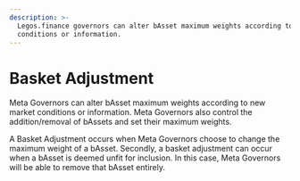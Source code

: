 ```yaml
---
description: >-
  Legos.finance governors can alter bAsset maximum weights according to new market
  conditions or information.
---
```


# Basket Adjustment

Meta Governors can alter bAsset maximum weights according to new market conditions or information. Meta Governors also control the addition/removal of bAssets and set their maximum weights.

A Basket Adjustment occurs when Meta Governors choose to change the maximum weight of a bAsset. Secondly, a basket adjustment can occur when a bAsset is deemed unfit for inclusion. In this case, Meta Governors will be able to remove that bAsset entirely.

